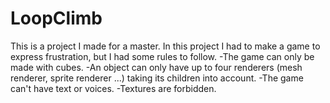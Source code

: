# LoopClimb
This is a project I made for a master. In this project I had to make a game to express frustration, but I had some rules to follow. 
-The game can only be made with cubes.
-An object can only have up to four renderers (mesh renderer, sprite renderer ...) taking its children into account.
-The game can't have text or voices.
-Textures are forbidden.
